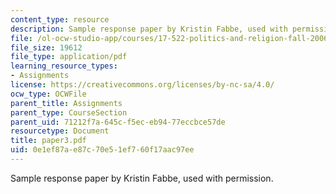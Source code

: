 ```yaml
---
content_type: resource
description: Sample response paper by Kristin Fabbe, used with permission.
file: /ol-ocw-studio-app/courses/17-522-politics-and-religion-fall-2006/0e1ef87ae87c70e51ef760f17aac97ee_paper3.pdf
file_size: 19612
file_type: application/pdf
learning_resource_types:
- Assignments
license: https://creativecommons.org/licenses/by-nc-sa/4.0/
ocw_type: OCWFile
parent_title: Assignments
parent_type: CourseSection
parent_uid: 71212f7a-645c-f5ec-eb94-77eccbce57de
resourcetype: Document
title: paper3.pdf
uid: 0e1ef87a-e87c-70e5-1ef7-60f17aac97ee
---
```

Sample response paper by Kristin Fabbe, used with permission.
